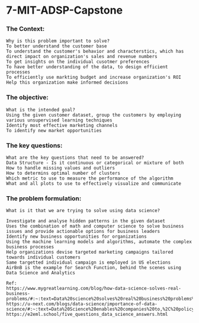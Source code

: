 # 7-MIT-ADSP-Capstone
### The Context:
    Why is this problem important to solve?
    To better understand the customer base
    To understand the customer's behavior and characterstics, which has direct impact on organization's sales and revenue numbers
    To get insights on the individual cusotmer preferences
    To have better understanding of the data, to design efficient processes
    To efficiently use markting budget and increase organization's ROI
    Help this organization make informed decisions
### The objective:
    What is the intended goal?
    Using the given customer dataset, group the customers by employing various unsupervised learning techniques
    Identify most effective marketing channels
    To identify new market opportunities
### The key questions:
    What are the key questions that need to be answered?
    Data Structure - Is it continuous or categorical or mixture of both
    How to handle missing values and outliers
    How to determins optimal number of clusters
    Which metric to use to measure the performance of the algorithm
    What and all plots to use to effectively visualize and communicate
### The problem formulation:
    What is it that we are trying to solve using data science?

    Investigate and analyse hidden patterns in the given dataset
    Uses the combination of math and computer science to solve business issues and provide actionable options for business leaders
    Identify new business opportunities for organizations
    Using the machine learning models and algorithms, automate the complex business processes
    Help organizations devise targeted marketing campaigns tailored towards individual customers
    Same targetted individual campaign is employed in US elections
    AirBnB is the example for Search Function, behind the scenes using Data Science and Analytics

    Ref:
    https://www.mygreatlearning.com/blog/how-data-science-solves-real-business-problems/#:~:text=Data%20science%20solves%20real%20business%20problems%20by%20utilising%20data%20to,models%20to%20get%20actionable%20insights.
    https://u-next.com/blogs/data-science/importance-of-data-science/#:~:text=Data%20Science%20enables%20companies%20to,%2C%20policy%20work%2C%20and%20more.
    https://e2eml.school/five_questions_data_science_answers.html
